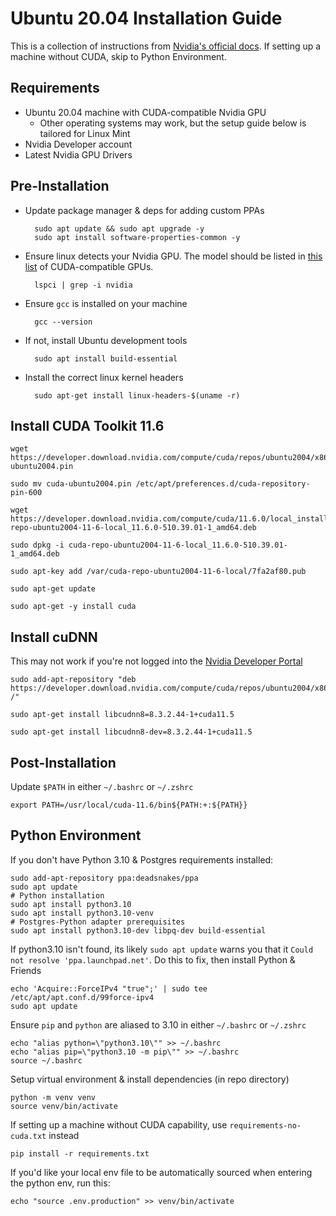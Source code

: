 # Ubuntu 20.04 Installation Guide

This is a collection of instructions from [Nvidia's official docs](https://docs.nvidia.com/cuda/cuda-installation-guide-linux/index.html). If setting up a machine without CUDA, skip to Python Environment.

## Requirements

- Ubuntu 20.04 machine with CUDA-compatible Nvidia GPU 
  - Other operating systems may work, but the setup guide below is tailored for Linux Mint
- Nvidia Developer account
- Latest Nvidia GPU Drivers

## Pre-Installation

- Update package manager & deps for adding custom PPAs

        sudo apt update && sudo apt upgrade -y
        sudo apt install software-properties-common -y

- Ensure linux detects your Nvidia GPU. The model should be listed in [this list](https://developer.nvidia.com/cuda-gpus) of CUDA-compatible GPUs.

        lspci | grep -i nvidia

- Ensure `gcc` is installed on your machine

        gcc --version

- If not, install Ubuntu development tools

        sudo apt install build-essential 

- Install the correct linux kernel headers

        sudo apt-get install linux-headers-$(uname -r)

## Install CUDA Toolkit 11.6

    wget https://developer.download.nvidia.com/compute/cuda/repos/ubuntu2004/x86_64/cuda-ubuntu2004.pin

    sudo mv cuda-ubuntu2004.pin /etc/apt/preferences.d/cuda-repository-pin-600

    wget https://developer.download.nvidia.com/compute/cuda/11.6.0/local_installers/cuda-repo-ubuntu2004-11-6-local_11.6.0-510.39.01-1_amd64.deb

    sudo dpkg -i cuda-repo-ubuntu2004-11-6-local_11.6.0-510.39.01-1_amd64.deb

    sudo apt-key add /var/cuda-repo-ubuntu2004-11-6-local/7fa2af80.pub

    sudo apt-get update
    
    sudo apt-get -y install cuda

## Install cuDNN

This may not work if you're not logged into the [Nvidia Developer Portal](https://developer.nvidia.com/cudnn)

    sudo add-apt-repository "deb https://developer.download.nvidia.com/compute/cuda/repos/ubuntu2004/x86_64/ /"

    sudo apt-get install libcudnn8=8.3.2.44-1+cuda11.5

    sudo apt-get install libcudnn8-dev=8.3.2.44-1+cuda11.5

## Post-Installation

Update `$PATH` in either `~/.bashrc` or `~/.zshrc`

    export PATH=/usr/local/cuda-11.6/bin${PATH:+:${PATH}}

## Python Environment

If you don't have Python 3.10 & Postgres requirements installed:

    sudo add-apt-repository ppa:deadsnakes/ppa
    sudo apt update
    # Python installation
    sudo apt install python3.10
    sudo apt install python3.10-venv
    # Postgres-Python adapter prerequisites
    sudo apt install python3.10-dev libpq-dev build-essential

If python3.10 isn't found, its likely `sudo apt update` warns you that it `Could not resolve 'ppa.launchpad.net'`. Do this to fix, then install Python & Friends

    echo 'Acquire::ForceIPv4 "true";' | sudo tee /etc/apt/apt.conf.d/99force-ipv4
    sudo apt update

Ensure `pip` and `python` are aliased to 3.10 in either `~/.bashrc` or `~/.zshrc`

    echo "alias python=\"python3.10\"" >> ~/.bashrc
    echo "alias pip=\"python3.10 -m pip\"" >> ~/.bashrc
    source ~/.bashrc

Setup virtual environment & install dependencies (in repo directory)
        
    python -m venv venv
    source venv/bin/activate

If setting up a machine without CUDA capability, use `requirements-no-cuda.txt` instead

    pip install -r requirements.txt

If you'd like your local env file to be automatically sourced when entering the python env, run this:

    echo "source .env.production" >> venv/bin/activate